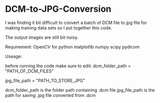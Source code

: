# DCM-to-JPG-Conversion
I was finding it bit difficult to convert a batch of DCM file to jpg file for making training data sets so I put together this code.

The output images are still bit noisy.

Requirement:
OpenCV for python 
matplotlib
numpy
scipy
pydicom


Useage:

before running the code make sure to edit:
dcm_folder_path = "PATH_OF_DCM_FILES"

jpg_file_path = "PATH_TO_STORE_JPG"

dcm_folder_path is the folder path containing .dcm file 
jpg_file_path is the path for saving .jpg file converted from .dcm
